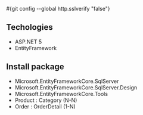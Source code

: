 #{git config --global http.sslverify "false"}

## Techologies
- ASP.NET 5
- EntityFramework 
## Install package
- Microsoft.EntityFrameworkCore.SqlServer
- Microsoft.EntityFrameworkCore.SqlServer.Design
- Microsoft.EntityFrameworkCore.Tools
- Product : Category (N-N)
- Order : OrderDetail (1-N)